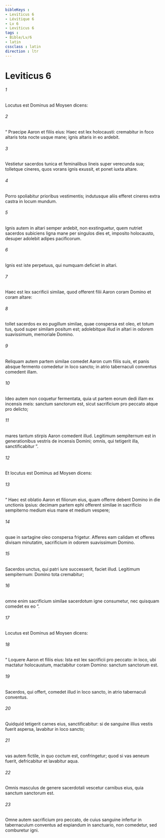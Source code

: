 ```yaml
---
bibleKeys : 
- Leviticus 6
- Lévitique 6
- Lv 6
- Leviticus 6
tags : 
- Bible/Lv/6
- latin
cssclass : latin
direction : ltr
---
```


# Leviticus 6

###### 1
Locutus est Dominus ad Moysen dicens: 
###### 2
“ Praecipe Aaron et filiis eius: Haec est lex holocausti: cremabitur in foco altaris tota nocte usque mane; ignis altaris in eo ardebit. 
###### 3
Vestietur sacerdos tunica et feminalibus lineis super verecunda sua; tolletque cineres, quos vorans ignis exussit, et ponet iuxta altare. 
###### 4
Porro spoliabitur prioribus vestimentis; indutusque aliis efferet cineres extra castra in locum mundum. 
###### 5
Ignis autem in altari semper ardebit, non exstinguetur, quem nutriet sacerdos subiciens ligna mane per singulos dies et, imposito holocausto, desuper adolebit adipes pacificorum. 
###### 6
Ignis est iste perpetuus, qui numquam deficiet in altari.
###### 7
Haec est lex sacrificii similae, quod offerent filii Aaron coram Domino et coram altare: 
###### 8
tollet sacerdos ex eo pugillum similae, quae conspersa est oleo, et totum tus, quod super similam positum est; adolebitque illud in altari in odorem suavissimum, memoriale Domino. 
###### 9
Reliquam autem partem similae comedet Aaron cum filiis suis, et panis absque fermento comedetur in loco sancto; in atrio tabernaculi conventus comedent illam. 
###### 10
Ideo autem non coquetur fermentata, quia ut partem eorum dedi illam ex incensis meis: sanctum sanctorum est, sicut sacrificium pro peccato atque pro delicto; 
###### 11
mares tantum stirpis Aaron comedent illud. Legitimum sempiternum est in generationibus vestris de incensis Domini; omnis, qui tetigerit illa, sanctificabitur ”.
###### 12
Et locutus est Dominus ad Moysen dicens: 
###### 13
“ Haec est oblatio Aaron et filiorum eius, quam offerre debent Domino in die unctionis ipsius: decimam partem ephi offerent similae in sacrificio sempiterno medium eius mane et medium vespere; 
###### 14
quae in sartagine oleo conspersa frigetur. Afferes eam calidam et offeres divisam minutatim, sacrificium in odorem suavissimum Domino. 
###### 15
Sacerdos unctus, qui patri iure successerit, faciet illud. Legitimum sempiternum: Domino tota cremabitur; 
###### 16
omne enim sacrificium similae sacerdotum igne consumetur, nec quisquam comedet ex eo ”.
###### 17
Locutus est Dominus ad Moysen dicens: 
###### 18
“ Loquere Aaron et filiis eius: Ista est lex sacrificii pro peccato: in loco, ubi mactatur holocaustum, mactabitur coram Domino: sanctum sanctorum est. 
###### 19
Sacerdos, qui offert, comedet illud in loco sancto, in atrio tabernaculi conventus. 
###### 20
Quidquid tetigerit carnes eius, sanctificabitur: si de sanguine illius vestis fuerit aspersa, lavabitur in loco sancto; 
###### 21
vas autem fictile, in quo coctum est, confringetur; quod si vas aeneum fuerit, defricabitur et lavabitur aqua. 
###### 22
Omnis masculus de genere sacerdotali vescetur carnibus eius, quia sanctum sanctorum est. 
###### 23
Omne autem sacrificium pro peccato, de cuius sanguine infertur in tabernaculum conventus ad expiandum in sanctuario, non comedetur, sed comburetur igni.
